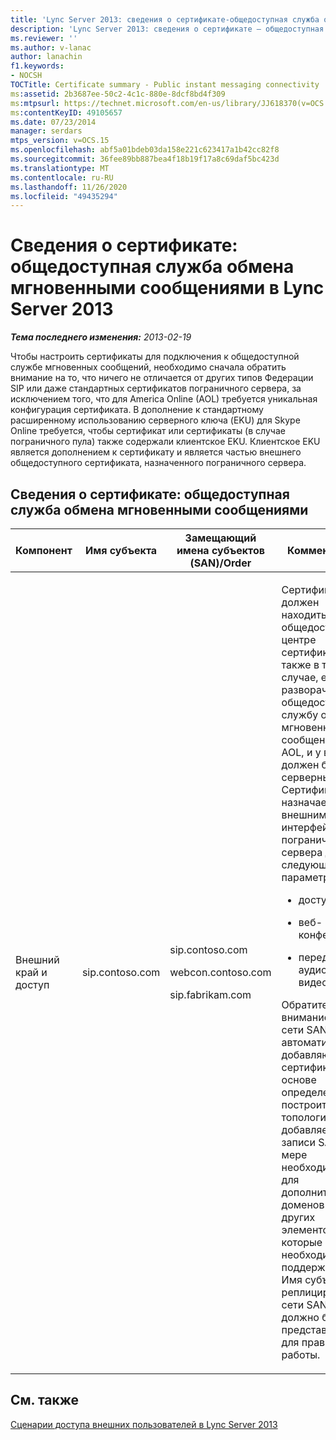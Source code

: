 ```yaml
---
title: 'Lync Server 2013: сведения о сертификате-общедоступная служба обмена мгновенными сообщениями'
description: 'Lync Server 2013: сведения о сертификате — общедоступная служба обмена мгновенными сообщениями.'
ms.reviewer: ''
ms.author: v-lanac
author: lanachin
f1.keywords:
- NOCSH
TOCTitle: Certificate summary - Public instant messaging connectivity
ms:assetid: 2b3687ee-50c2-4c1c-880e-8dcf8bd4f309
ms:mtpsurl: https://technet.microsoft.com/en-us/library/JJ618370(v=OCS.15)
ms:contentKeyID: 49105657
ms.date: 07/23/2014
manager: serdars
mtps_version: v=OCS.15
ms.openlocfilehash: abf5a01bdeb03da158e221c623417a1b42cc82f8
ms.sourcegitcommit: 36fee89bb887bea4f18b19f17a8c69daf5bc423d
ms.translationtype: MT
ms.contentlocale: ru-RU
ms.lasthandoff: 11/26/2020
ms.locfileid: "49435294"
---
```

# <a name="certificate-summary---public-instant-messaging-connectivity-in-lync-server-2013"></a>Сведения о сертификате: общедоступная служба обмена мгновенными сообщениями в Lync Server 2013

<div data-xmlns="http://www.w3.org/1999/xhtml">

<div class="topic" data-xmlns="http://www.w3.org/1999/xhtml" data-msxsl="urn:schemas-microsoft-com:xslt" data-cs="https://msdn.microsoft.com/">

<div data-asp="https://msdn2.microsoft.com/asp">



</div>

<div id="mainSection">

<div id="mainBody">

<span> </span>

_**Тема последнего изменения:** 2013-02-19_

Чтобы настроить сертификаты для подключения к общедоступной службе мгновенных сообщений, необходимо сначала обратить внимание на то, что ничего не отличается от других типов Федерации SIP или даже стандартных сертификатов пограничного сервера, за исключением того, что для America Online (AOL) требуется уникальная конфигурация сертификата. В дополнение к стандартному расширенному использованию серверного ключа (EKU) для Skype Online требуется, чтобы сертификат или сертификаты (в случае пограничного пула) также содержали клиентское EKU. Клиентское EKU является дополнением к сертификату и является частью внешнего общедоступного сертификата, назначенного пограничного сервера.

<div>

## <a name="certificate-summary--public-instant-messaging-connectivity"></a>Сведения о сертификате: общедоступная служба обмена мгновенными сообщениями


<table>
<colgroup>
<col style="width: 25%" />
<col style="width: 25%" />
<col style="width: 25%" />
<col style="width: 25%" />
</colgroup>
<thead>
<tr class="header">
<th>Компонент</th>
<th>Имя субъекта</th>
<th>Замещающий имена субъектов (SAN)/Order</th>
<th>Комментарии</th>
</tr>
</thead>
<tbody>
<tr class="odd">
<td><p>Внешний край и доступ</p></td>
<td><p>sip.contoso.com</p></td>
<td><p>sip.contoso.com</p>
<p>webcon.contoso.com</p>
<p>sip.fabrikam.com</p></td>
<td><p>Сертификат должен находиться в общедоступном центре сертификации, а также в том случае, если вы разворачиваете общедоступную службу обмена мгновенными сообщениями с AOL, и у вас должен быть серверный EKU Сертификат назначается внешним интерфейсам пограничного сервера для следующих параметров:</p>
<ul>
<li><p>доступа</p></li>
<li><p>веб-конференций</p></li>
<li><p>передачи аудио- и видеоданных</p></li>
</ul>
<p>Обратите внимание, что сети SAN автоматически добавляются к сертификату на основе определений в построителе топологии. Вы добавляете записи SAN по мере необходимости для дополнительных доменов SIP и других элементов, которые необходимо поддерживать. Имя субъекта реплицируется в сети SAN и должно быть представлено для правильной работы.</p></td>
</tr>
</tbody>
</table>


</div>

<div>

## <a name="see-also"></a>См. также


[Сценарии доступа внешних пользователей в Lync Server 2013](lync-server-2013-scenarios-for-external-user-access.md)  
  

</div>

</div>

<span> </span>

</div>

</div>

</div>

